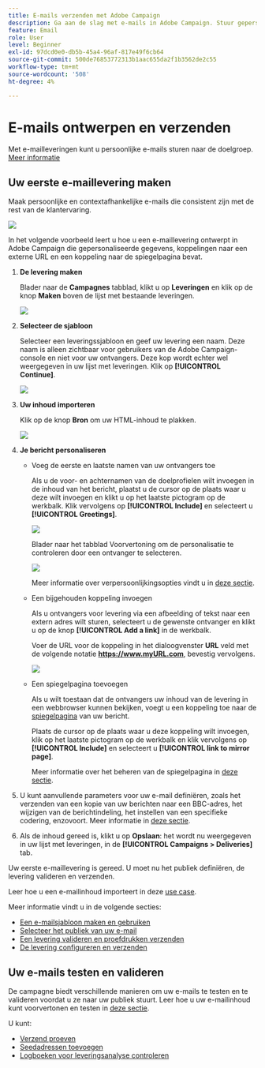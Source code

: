 ```yaml
---
title: E-mails verzenden met Adobe Campaign
description: Ga aan de slag met e-mails in Adobe Campaign. Stuur gepersonaliseerde e-mails naar een doelgroep.
feature: Email
role: User
level: Beginner
exl-id: 97dcd0e0-db5b-45a4-96af-817e49f6cb64
source-git-commit: 500de76853772313b1aac655da2f1b3562de2c55
workflow-type: tm+mt
source-wordcount: '508'
ht-degree: 4%

---
```


# E-mails ontwerpen en verzenden

Met e-mailleveringen kunt u persoonlijke e-mails sturen naar de doelgroep. [Meer informatie](../send/send.md)

## Uw eerste e-maillevering maken

Maak persoonlijke en contextafhankelijke e-mails die consistent zijn met de rest van de klantervaring.

![](assets/new-email-content.png)


In het volgende voorbeeld leert u hoe u een e-maillevering ontwerpt in Adobe Campaign die gepersonaliseerde gegevens, koppelingen naar een externe URL en een koppeling naar de spiegelpagina bevat.

1. **De levering maken**

   Blader naar de **Campagnes** tabblad, klikt u op **Leveringen** en klik op de knop **Maken** boven de lijst met bestaande leveringen.

   ![](assets/delivery_step_1.png)

1. **Selecteer de sjabloon**

   Selecteer een leveringssjabloon en geef uw levering een naam. Deze naam is alleen zichtbaar voor gebruikers van de Adobe Campaign-console en niet voor uw ontvangers. Deze kop wordt echter wel weergegeven in uw lijst met leveringen. Klik op **[!UICONTROL Continue]**.

   ![](assets/dce_delivery_model.png)

1. **Uw inhoud importeren**

   Klik op de knop **Bron** om uw HTML-inhoud te plakken.

   ![](assets/paste-content.png)


1. **Je bericht personaliseren**

   * Voeg de eerste en laatste namen van uw ontvangers toe

     Als u de voor- en achternamen van de doelprofielen wilt invoegen in de inhoud van het bericht, plaatst u de cursor op de plaats waar u deze wilt invoegen en klikt u op het laatste pictogram op de werkbalk. Klik vervolgens op **[!UICONTROL Include]** en selecteert u **[!UICONTROL Greetings]**.

     ![](assets/include-greetings.png)

     Blader naar het tabblad Voorvertoning om de personalisatie te controleren door een ontvanger te selecteren.

     ![](assets/perso-check.png)

     Meer informatie over verpersoonlijkingsopties vindt u in [deze sectie](personalize.md).

   * Een bijgehouden koppeling invoegen

     Als u ontvangers voor levering via een afbeelding of tekst naar een extern adres wilt sturen, selecteert u de gewenste ontvanger en klikt u op de knop **[!UICONTROL Add a link]** in de werkbalk.

     Voer de URL voor de koppeling in het dialoogvenster **URL** veld met de volgende notatie **https://www.myURL.com**, bevestig vervolgens.

     ![](assets/add-a-link.png)

   * Een spiegelpagina toevoegen

     Als u wilt toestaan dat de ontvangers uw inhoud van de levering in een webbrowser kunnen bekijken, voegt u een koppeling toe naar de [spiegelpagina](mirror-page.md) van uw bericht.

     Plaats de cursor op de plaats waar u deze koppeling wilt invoegen, klik op het laatste pictogram op de werkbalk en klik vervolgens op **[!UICONTROL Include]** en selecteert u **[!UICONTROL link to mirror page]**.

     Meer informatie over het beheren van de spiegelpagina in [deze sectie](mirror-page.md#link-to-mirror-page).

1. U kunt aanvullende parameters voor uw e-mail definiëren, zoals het verzenden van een kopie van uw berichten naar een BBC-adres, het wijzigen van de berichtindeling, het instellen van een specifieke codering, enzovoort. Meer informatie in [deze sectie](email-parameters.md).

1. Als de inhoud gereed is, klikt u op **Opslaan**: het wordt nu weergegeven in uw lijst met leveringen, in de **[!UICONTROL Campaigns > Deliveries]** tab.

Uw eerste e-maillevering is gereed. U moet nu het publiek definiëren, de levering valideren en verzenden.

Leer hoe u een e-mailinhoud importeert in deze [use case](https://experienceleague.adobe.com/docs/campaign/automation/workflows/use-cases/deliveries/load-delivery-content.html).

Meer informatie vindt u in de volgende secties:

<!--[Design an email in Campaign]-->
* [Een e-mailsjabloon maken en gebruiken](../send/create-templates.md)
* [Selecteer het publiek van uw e-mail](../audiences/gs-audiences.md)
* [Een levering valideren en proefdrukken verzenden](preview-and-proof.md)
* [De levering configureren en verzenden](configure-and-send.md)

## Uw e-mails testen en valideren

De campagne biedt verschillende manieren om uw e-mails te testen en te valideren voordat u ze naar uw publiek stuurt. Leer hoe u uw e-mailinhoud kunt voorvertonen en testen in [deze sectie](../send/preview-and-proof.md).

U kunt:

* [Verzend proeven](preview-and-proof.md)
* [Seedadressen toevoegen](../audiences/test-profiles.md)
* [Logboeken voor leveringsanalyse controleren](delivery-analysis.md)

